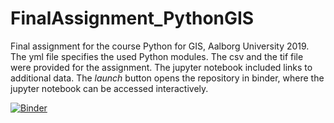 # FinalAssignment_PythonGIS
Final assignment for the course Python for GIS, Aalborg University 2019. The yml file specifies the used Python modules. The csv and the tif file were provided for the assignment. The jupyter notebook included links to additional data. The *launch* button opens the repository in binder, where the jupyter notebook can be accessed interactively. 

[![Binder](https://mybinder.org/badge_logo.svg)](https://mybinder.org/v2/gh/MvT19/FinalAssignment_PythonGIS.git/master)

